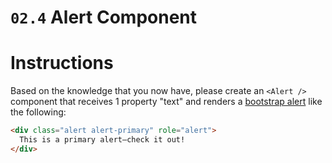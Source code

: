 # `02.4` Alert Component

# Instructions

Based on the knowledge that you now have, please create an `<Alert />` component that receives 1 property "text" and renders a [bootstrap alert](https://getbootstrap.com/docs/4.0/components/alerts/#examples) like the following:

```html
<div class="alert alert-primary" role="alert">
  This is a primary alert—check it out!
</div>
```